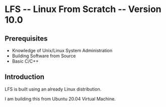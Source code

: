 # LFS -- Linux From Scratch -- Version 10.0

## Prerequisites

* Knowledge of Unix/Linux System Administration
* Building Software from Source
* Basic C/C++


## Introduction

LFS is built using an already Linux distribution. 

I am building this from Ubuntu 20.04 Virtual Machine.